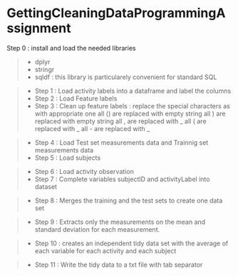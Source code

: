 # GettingCleaningDataProgrammingAssignment

Step 0 : install and load the needed libraries
>- dplyr
>- stringr
>- sqldf : this library is particularely convenient for standard SQL

>- Step 1 : Load activity labels into a dataframe and label the columns
>- Step 2 : Load Feature labels
>- Step 3 : Clean up feature labels : replace the special characters as with appropriate one
all () are replaced with empty string
all ) are replaced with empty string
all , are replaced with _
all ( are replaced with _
all - are replaced with _



>- Step 4 : Load Test set measurements data and Trainnig set measurements data
>- Step 5 : Load subjects

>- Step 6 : Load activity observation
>- Step 7 : Complete variables subjectID and activityLabel into dataset

>- Step 8 : Merges the training and the test sets to create one data set

>- Step 9 :  Extracts only the measurements on the mean and standard deviation for each measurement. 

>- Step 10 : creates an independent tidy data set with the average of each variable for each activity and each subject

>- Step 11 : Write the tidy data to a txt file with tab separator
